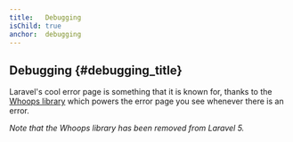 ```yaml
---
title:   Debugging
isChild: true
anchor:  debugging
---
```


## Debugging {#debugging_title}

Laravel's cool error page is something that it is known for, thanks to the [Whoops library][whoops-url] which powers the error page you see whenever there is an error.

[whoops-url]:https://github.com/filp/whoops

*Note that the Whoops library has been removed from Laravel 5.*